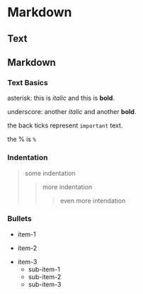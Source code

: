 # Markdown

## Text

## Markdown

### Text Basics

asterisk: this is *italic* and this is **bold**.

underscore: another _italic_ and another __bold__.

the back ticks represent `important` text.

the % is `%`

### Indentation

> some indentation
>> more indentation
>>> even more intendation

### Bullets

+ item-1
- item-2
* item-3
  + sub-item-1
  - sub-item-2
  * sub-item-3
